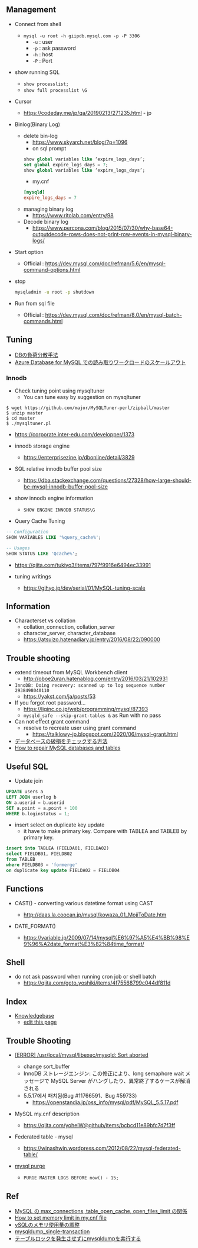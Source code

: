 ## Management

* Connect from shell
  * `mysql -u root -h giipdb.mysql.com -p -P 3306`
    * `-u` : user
    * `-p` : ask password
    * `-h` : host
    * `-P` : Port

* show running SQL
  * `show processlist;`
  * `show full processlist \G`

* Cursor
  * https://codeday.me/jp/qa/20190213/271235.html - jp

* Binlog(Binary Log)
  * delete bin-log
    * https://www.skyarch.net/blog/?p=1096
    * on sql prompt
    ```sql
    show global variables like ‘expire_logs_days’;
    set global expire_logs_days = 7;
    show global variables like ‘expire_logs_days’;
    ```
    * my.cnf
    ```conf
    [mysqld]
    expire_logs_days = 7
    ```
  * managing binary log
    * https://www.ritolab.com/entry/98
  * Decode binary log
    * https://www.percona.com/blog/2015/07/30/why-base64-outputdecode-rows-does-not-print-row-events-in-mysql-binary-logs/

* Start option
  * Official : https://dev.mysql.com/doc/refman/5.6/en/mysql-command-options.html

* stop
  ```sh
  mysqladmin -u root -p shutdown
  ```

* Run from sql file
  * Official : https://dev.mysql.com/doc/refman/8.0/en/mysql-batch-commands.html

## Tuning

* [DBの負荷分散手法](https://www.engineer-memo.net/20200305-5241)
* [Azure Database for MySQL での読み取りワークロードのスケールアウト](https://azure.microsoft.com/ja-jp/blog/scaling-out-read-workloads-in-azure-database-for-mysql/)

### Innodb

* Check tuning point using mysqltuner
  * You can tune easy by suggestion on mysqltuner
```
$ wget https://github.com/major/MySQLTuner-perl/zipball/master
$ unzip master
$ cd master
$ ./mysqltuner.pl
```
  * https://corporate.inter-edu.com/developper/1373

* innodb storage engine
  * https://enterprisezine.jp/dbonline/detail/3829
* SQL relative innodb buffer pool size
  * https://dba.stackexchange.com/questions/27328/how-large-should-be-mysql-innodb-buffer-pool-size

* show innodb engine information
  * `SHOW ENGINE INNODB STATUS\G`

* Query Cache Tuning
```sql
-- Configuration
SHOW VARIABLES LIKE '%query_cache%';

-- Usages
SHOW STATUS LIKE 'Qcache%';
```
  * https://qiita.com/tukiyo3/items/797f9916e6494ec33991

* tuning writings
  * https://gihyo.jp/dev/serial/01/MySQL-tuning-scale

## Information

* Characterset vs collation
  * collation_connection, collation_server
  * character_server, character_database
  * https://atsuizo.hatenadiary.jp/entry/2016/08/22/090000


## Trouble shooting

* extend timeout from MySQL Workbench client
  * http://oboe2uran.hatenablog.com/entry/2016/03/21/102931
* `InnoDB: Doing recovery: scanned up to log sequence number 2938498040110`
  * https://yakst.com/ja/posts/53
* If you forgot root password...
  * https://liginc.co.jp/web/programming/mysql/87393
  * `mysqld_safe --skip-grant-tables &` as Run with no pass
* Can not effect grant command
  * resolve to recreate user using grant command
    * https://talklowy-jp.blogspot.com/2020/06/mysql-grant.html
* [データベースの破損をチェックする方法](https://docs.moodle.org/3x/ja/%E3%83%87%E3%83%BC%E3%82%BF%E3%83%99%E3%83%BC%E3%82%B9%E3%81%AE%E7%A0%B4%E6%90%8D%E3%82%92%E3%83%81%E3%82%A7%E3%83%83%E3%82%AF%E3%81%99%E3%82%8B%E6%96%B9%E6%B3%95)
* [How to repair MySQL databases and tables](https://www.a2hosting.com/kb/developer-corner/mysql/repairing-mysql-databases-and-tables)

## Useful SQL

* Update join 
```sql
UPDATE users a
LEFT JOIN userlog b
ON a.userid = b.userid
SET a.point = a.point + 100
WHERE b.loginstatus = 1;
```

* insert select on duplicate key update
  * it have to make primary key. Compare with TABLEA and TABLEB by primary key.
```sql
insert into TABLEA (FIELDA01, FIELDA02)
select FIELDB01, FIELDB02
from TABLEB
where FIELDB03 = 'formerge'
on duplicate key update FIELDA02 = FIELDB04
```

## Functions

* CAST() - converting various datetime format using CAST
  * http://daas.la.coocan.jp/mysql/kowaza_01_MojiToDate.htm

* DATE_FORMAT()
  * https://variable.jp/2009/07/14/mysql%E6%97%A5%E4%BB%98%E9%96%A2date_format%E3%82%84time_format/

## Shell

* do not ask password when running cron job or shell batch
  * https://qiita.com/goto_yoshiki/items/4f75568799c044df811d


## Index

* [Knowledgebase](https://github.com/LowyShin/KnowledgeBase)
  * [edit this page](https://github.com/LowyShin/KnowledgeBase/blob/master/wiki/MySQL/README.md)

## Trouble Shooting

* [[ERROR] /usr/local/mysql/libexec/mysqld: Sort aborted]()
  * change sort_buffer 
  * InnoDB ストレージエンジン: この修正により、long semaphore wait メッセージで MySQL Server がハングしたり、異常終了するケースが解消される
  * 5.5.17에서 패치됨(Bug #11766591、Bug #59733)
    * https://openstandia.jp/oss_info/mysql/pdf/MySQL_5.5.17.pdf

* MySQL my.cnf description
  * https://qiita.com/yoheiW@github/items/bcbcd11e89bfc7d7f3ff

* Federated table - mysql
  * https://winashwin.wordpress.com/2012/08/22/mysql-federated-table/

* [mysql purge](https://www.mk-mode.com/blog/2012/05/23/23002009/)
  * `PURGE MASTER LOGS BEFORE now() - 15;`


## Ref

* [MySQL の max_connections, table_open_cache, open_files_limit の関係](https://tmtms.hatenablog.com/entry/2017/10/12/mysql-max-connections)
* [How to set memory limit in my.cnf file](https://stackoverflow.com/questions/12104185/how-to-set-memory-limit-in-my-cnf-file)
* [ySQLのメモリ使用量の調整](https://tyablog.net/2020/02/22/adjust-mysqld-memory-usage/)
* [mysqldump_single-transaction](https://dev.mysql.com/doc/refman/8.0/en/mysqldump.html#option_mysqldump_single-transaction)
* [テーブルロックを発生させずにmysqldumpを実行する](https://hodalog.com/mysqldump-without-locking-tables/)
